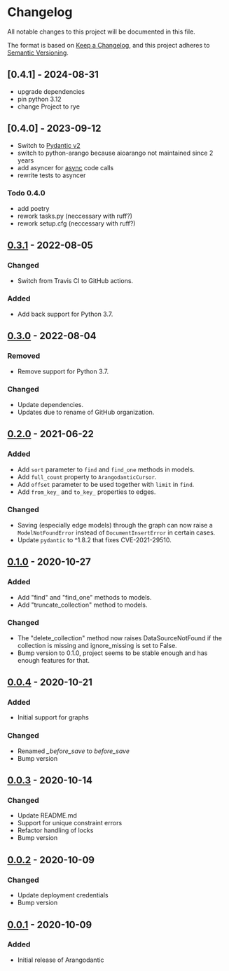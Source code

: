 # Changelog

All notable changes to this project will be documented in this file.

The format is based on [Keep a Changelog](https://keepachangelog.com/en/1.1.0/), and
this project adheres to [Semantic Versioning](https://semver.org/spec/v2.0.0.html).
## [0.4.1] - 2024-08-31
- upgrade dependencies
- pin python 3.12
- change Project to rye

## [0.4.0] - 2023-09-12
- Switch to [Pydantic v2](https://docs.pydantic.dev/latest/)
- switch to python-arango because aioarango not maintained since 2 years
- add asyncer for [async](https://asyncer.tiangolo.com/) code calls
- rewrite tests to asyncer

### Todo 0.4.0
- add poetry
- rework tasks.py (neccessary with ruff?)
- rework setup.cfg (neccessary with ruff?)

## [0.3.1] - 2022-08-05

### Changed

- Switch from Travis CI to GitHub actions.

### Added

- Add back support for Python 3.7.

## [0.3.0] - 2022-08-04

### Removed

- Remove support for Python 3.7.

### Changed

- Update dependencies.
- Updates due to rename of GitHub organization.

## [0.2.0] - 2021-06-22

### Added

- Add `sort` parameter to `find` and `find_one` methods in models.
- Add `full_count` property to `ArangodanticCursor`.
- Add `offset` parameter to be used together with `limit` in `find`.
- Add `from_key_` and `to_key_` properties to edges.

### Changed

- Saving (especially edge models) through the graph can now raise a `ModelNotFoundError`
  instead of `DocumentInsertError` in certain cases.
- Update `pydantic` to ^1.8.2 that fixes CVE-2021-29510.

## [0.1.0] - 2020-10-27

### Added

- Add "find" and "find_one" methods to models.
- Add "truncate_collection" method to models.

### Changed

- The "delete_collection" method now raises DataSourceNotFound if the collection is
  missing and ignore_missing is set to False.
- Bump version to 0.1.0, project seems to be stable enough and has enough features for
  that.

## [0.0.4] - 2020-10-21

### Added

- Initial support for graphs

### Changed

- Renamed _\_before_save_ to _before_save_
- Bump version

## [0.0.3] - 2020-10-14

### Changed

- Update README.md
- Support for unique constraint errors
- Refactor handling of locks
- Bump version

## [0.0.2] - 2020-10-09

### Changed

- Update deployment credentials
- Bump version

## [0.0.1] - 2020-10-09

### Added

- Initial release of Arangodantic

[unreleased]: https://github.com/ioxiocom/arangodantic/compare/0.3.1...HEAD
[0.3.1]: https://github.com/ioxiocom/arangodantic/compare/0.3.0...0.3.1
[0.3.0]: https://github.com/ioxiocom/arangodantic/compare/0.2.0...0.3.0
[0.2.0]: https://github.com/ioxiocom/arangodantic/compare/0.1.0...0.2.0
[0.1.0]: https://github.com/ioxiocom/arangodantic/compare/0.0.4...0.1.0
[0.0.4]: https://github.com/ioxiocom/arangodantic/compare/0.0.3...0.0.4
[0.0.3]: https://github.com/ioxiocom/arangodantic/compare/0.0.2...0.0.3
[0.0.2]: https://github.com/ioxiocom/arangodantic/compare/0.0.1...0.0.2
[0.0.1]: https://github.com/ioxiocom/arangodantic/releases/tag/0.0.1
